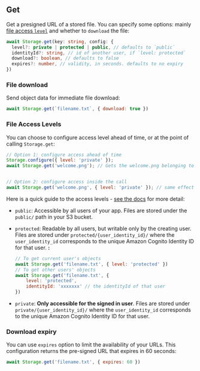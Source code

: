 ## Get

Get a presigned URL of a stored file. You can specify some options: mainly [file access `level`](https://docs.amplify.aws/lib/storage/configureaccess/q/platform/js) and whether to `download` the file:

```typescript
await Storage.get(key: string, config: {
  level?: private | protected | public, // defaults to `public`
  identityId?: string, // id of another user, if `level: protected`
  download?: boolean, // defaults to false
  expires?: number, // validity, in seconds. defaults to no expiry
})
```

### File download

Send object data for immediate file download:

```javascript
await Storage.get(`filename.txt`, { download: true })
```

### File Access Levels

You can choose to configure access level ahead of time, or at the point of calling `Storage.get`:

```javascript
// Option 1: configure access ahead of time
Storage.configure({ level: 'private' });
await Storage.get('welcome.png'); // Gets the welcome.png belonging to current user


// Option 2: configure access inside the call
await Storage.get('welcome.png', { level: 'private' }); // same effect
```

Here is a quick guide to the access levels - [see the docs](https://docs.amplify.aws/lib/storage/configureaccess/q/platform/js) for more detail:

- `public`: Accessible by all users of your app. Files are stored under the `public/` path in your S3 bucket.
- `protected`: Readable by all users, but writable only by the creating user. Files are stored under `protected/{user_identity_id}/` where the `user_identity_id` corresponds to the unique Amazon Cognito Identity ID for that user.
    **:**

    ```javascript
    // To get current user's objects
    await Storage.get('filename.txt', { level: 'protected' })
    // To get other users' objects
    await Storage.get('filename.txt', { 
        level: 'protected', 
        identityId: 'xxxxxxx' // the identityId of that user
    })
    ```
- `private`: **Only accessible for the signed in user**. Files are stored under `private/{user_identity_id}/` where the `user_identity_id` corresponds to the unique Amazon Cognito Identity ID for that user.


### Download expiry

You can use `expires` option to limit the availability of your URLs. This configuration returns the pre-signed URL that expires in 60 seconds:

```javascript
await Storage.get('filename.txt', { expires: 60 })
```
